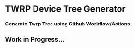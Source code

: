 # TWRP Device Tree Generator
### Generate Twrp Tree using Github Workflow/Actions

## Work in Progress...

